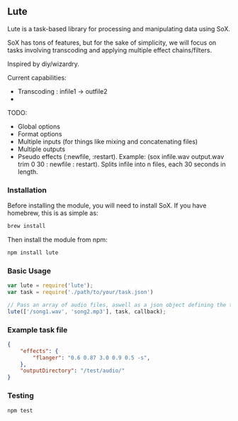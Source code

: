 ## Lute

Lute is a task-based library for processing and manipulating data using SoX.

SoX has tons of features, but for the sake of simplicity, we will focus on tasks involving
transcoding and applying multiple effect chains/filters.

Inspired by diy/wizardry.

Current capabilities:
* Transcoding : infile1 -> outfile2
* 

TODO:
* Global options
* Format options
* Multiple inputs (for things like mixing and concatenating files)
* Multiple outputs
* Pseudo effects (:newfile, :restart). Example: (sox infile.wav output.wav trim 0 30 : newfile : restart). Splits infile into n files, each 30 seconds in length. 
### Installation

Before installing the module, you will need to install SoX. If you have homebrew, this is as simple as:
```bash
brew install
```

Then install the module from npm:

```bash
npm install lute
```

### Basic Usage
```javascript
var lute = require('lute');
var task = require('./path/to/your/task.json')

// Pass an array of audio files, aswell as a json object defining the tasks to execute on these files
lute(['/song1.wav', 'song2.mp3'], task, callback);
```

### Example task file
```json
{
    "effects": {
        "flanger": "0.6 0.87 3.0 0.9 0.5 -s",
    },
    "outputDirectory": "/test/audio/"
}
```

### Testing
```bash
npm test
```
